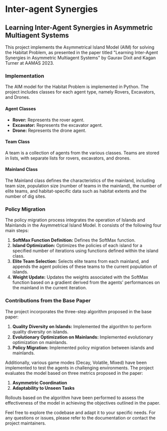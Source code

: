 # Inter-agent Synergies

## Learning Inter-Agent Synergies in Asymmetric Multiagent Systems

This project implements the Asymmetrical Island Model (AIM) for solving the Habitat Problem, as presented in the paper titled "Learning Inter-Agent Synergies in Asymmetric Multiagent Systems" by Gaurav Dixit and Kagan Turner at AAMAS 2023.

### Implementation

The AIM model for the Habitat Problem is implemented in Python. The project includes classes for each agent type, namely Rovers, Excavators, and Drones.

#### Agent Classes

- **Rover:** Represents the rover agent.
- **Excavator:** Represents the excavator agent.
- **Drone:** Represents the drone agent.

#### Team Class

A team is a collection of agents from the various classes. Teams are stored in lists, with separate lists for rovers, excavators, and drones.

#### Mainland Class

The Mainland class defines the characteristics of the mainland, including team size, population size (number of teams in the mainland), the number of elite teams, and habitat-specific data such as habitat extents and the number of dig sites.

### Policy Migration

The policy migration process integrates the operation of Islands and Mainlands in the Asymmetrical Island Model. It consists of the following four main steps:

1. **SoftMax Function Definition:** Defines the SoftMax function.
2. **Island Optimization:** Optimizes the policies of each island for a specified number of iterations using functions defined within the island class.
3. **Elite Team Selection:** Selects elite teams from each mainland, and appends the agent policies of these teams to the current population of islands.
4. **Weight Update:** Updates the weights associated with the SoftMax function based on a gradient derived from the agents' performances on the mainland in the current iteration.

### Contributions from the Base Paper

The project incorporates the three-step algorithm proposed in the base paper:

1. **Quality Diversity on Islands:** Implemented the algorithm to perform quality diversity on islands.
2. **Evolutionary Optimization on Mainlands:** Implemented evolutionary optimization on mainlands.
3. **Policy Migration:** Implemented policy migration between islands and mainlands.

Additionally, various game modes (Decay, Volatile, Mixed) have been implemented to test the agents in challenging environments. The project evaluates the model based on three metrics proposed in the paper:

1. **Asymmetric Coordination**
2. **Adaptability to Unseen Tasks**

Rollouts based on the algorithm have been performed to assess the effectiveness of the model in achieving the objectives outlined in the paper.

Feel free to explore the codebase and adapt it to your specific needs. For any questions or issues, please refer to the documentation or contact the project maintainers.
